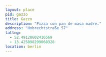 ```yaml
---
layout: place
pid: gazzo
title: Gazzo
description: "Pizza con pan de masa madre."
address: "Hobrechtstraße 57"
latlng:
  - 52.49128602416569
  - 13.425898299068328
location: berlin
---
```

